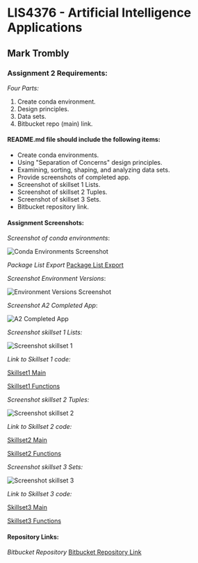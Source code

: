 # LIS4376 - Artificial Intelligence Applications

## Mark Trombly

### Assignment 2 Requirements:

*Four Parts:*

1. Create conda environment.
2. Design principles.
3. Data sets.
4. Bitbucket repo (main) link. 

#### README.md file should include the following items:

* Create conda environments.
* Using "Separation of Concerns" design principles.
* Examining, sorting, shaping, and analyzing data sets.
* Provide screenshots of completed app.
* Screenshot of skillset 1 Lists.
* Screenshot of skillset 2 Tuples.
* Screenshot of skillset 3 Sets.
* Bitbucket repository link.

#### Assignment Screenshots:

*Screenshot of conda environments*:

![Conda Environments Screenshot](img/conda_env_list.png)

*Package List Export*
[Package List Export](environment.yml "Package List")

*Screenshot Environment Versions*:

![Environment Versions Screenshot](img/my_env_versions_py.png)

*Screenshot A2 Completed App*:

![A2 Completed App](img/assignment2.png)

*Screenshot skillset 1 Lists:*

![Screenshot skillset 1](img/s1_lists.png)

*Link to Skillset 1 code:*

[Skillset1 Main](/skillsets/s1_lists/main.py "S1 Lists main.py")

[Skillset1 Functions](/skillsets/s1_lists/functions.py "S1 Lists functions.py")

*Screenshot skillset 2 Tuples:*

![Screenshot skillset 2](img/s2_tuples.png)

*Link to Skillset 2 code:*

[Skillset2 Main](/skillsets/s2_tuples/main.py "S2 Tuples main.py")

[Skillset2 Functions](/skillsets/s2_tuples/functions.py "S2 Tuples functions.py")

*Screenshot skillset 3 Sets:*

![Screenshot skillset 3](img/s3_sets.png)

*Link to Skillset 3 code:*

[Skillset3 Main](/skillsets/s3_sets/main.py "S3 Sets main.py")

[Skillset3 Functions](/skillsets/s3_sets/functions.py "S3 Sets functions.py")

#### Repository Links:

*Bitbucket Repository*
[Bitbucket Repository Link](https://bitbucket.org/marktrombly/lis4376/src/master/ "Bitbucket Repository Link")
